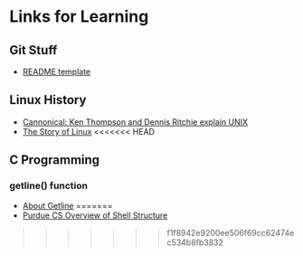 # Links for Learning

## Git Stuff
* [README template](https://gist.github.com/PurpleBooth/109311bb0361f32d87a2)
## Linux History
* [Cannonical: Ken Thompson and Dennis Ritchie explain UNIX](https://www.youtube.com/watch?v=XvDZLjaCJuw)
* [The Story of Linux](https://www.youtube.com/watch?v=XMm0HsmOTFI)
<<<<<<< HEAD
## C Programming 
### getline() function
* [About Getline](https://blog.udemy.com/c-getline/)
=======
* [Purdue CS Overview of Shell Structure](https://www.cs.purdue.edu/homes/grr/SystemsProgrammingBook/Book/Chapter5-WritingYourOwnShell.pdf)
>>>>>>> f1f8942e9200ee506f69cc62474ec534b8fb3832
